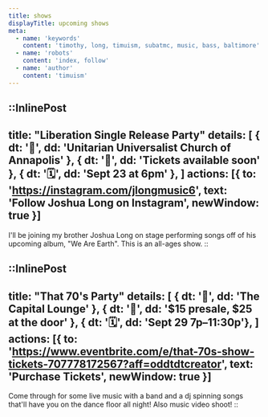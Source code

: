 ```yaml
---
title: shows
displayTitle: upcoming shows
meta:
  - name: 'keywords'
    content: 'timothy, long, timuism, subatmc, music, bass, baltimore'
  - name: 'robots'
    content: 'index, follow'
  - name: 'author'
    content: 'timuism'
---
```


::InlinePost
---
title: "Liberation Single Release Party"
details: [
  { dt: '📍', dd: 'Unitarian Universalist Church of Annapolis' },
  { dt: '🎫', dd: 'Tickets available soon' },
  { dt: '🗓️', dd: 'Sept 23 at 6pm' },
]
actions: [{
  to: 'https://instagram.com/jlongmusic6',
  text: 'Follow Joshua Long on Instagram',
  newWindow: true
}]
---
I'll be joining my brother Joshua Long on stage performing songs off of his upcoming album, "We Are Earth". This is an all-ages show.
::

::InlinePost
---
title: "That 70's Party"
details: [
  { dt: '📍', dd: 'The Capital Lounge' },
  { dt: '🎫', dd: '$15 presale, $25 at the door' },
  { dt: '🗓️', dd: 'Sept 29 7p–11:30p'},
]
actions: [{
  to: 'https://www.eventbrite.com/e/that-70s-show-tickets-707778172567?aff=oddtdtcreator',
  text: 'Purchase Tickets',
  newWindow: true
}]
---
Come through for some live music with a band and a dj spinning songs that'll have you on the dance floor all night! Also music video shoot!
::